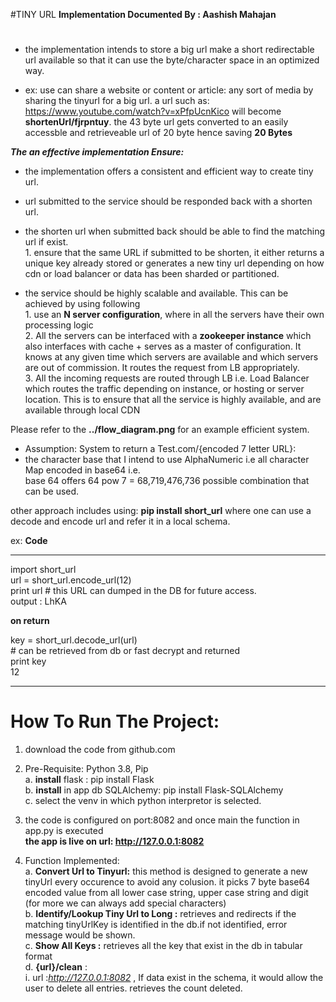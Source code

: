 #TINY URL
**Implementation Documented By : Aashish Mahajan**
#
* the implementation intends to store a big url make a short redirectable url available so that it can use the byte/character space in an optimized way. 

* ex: use can share a website or content or article: any sort of media by sharing the tinyurl for a big url. a url such as:
https://www.youtube.com/watch?v=xPfpUcnKico will become **shortenUrl/fjrpntuy**. the 43 byte url gets converted to an easily accessble and retrieveable url of 20 byte hence saving **20 Bytes**


_**The an effective implementation Ensure:**_
* the implementation offers a consistent and efficient way to create tiny url. 
* url submitted to the service should be responded back with a shorten url. 
* the shorten url when submitted back should be able to find the matching url if exist.<br> 1. ensure that the same URL if submitted to be shorten, it either returns a unique key already stored or generates a new tiny url depending on how cdn or load balancer or data has been sharded or partitioned.

* the service should be highly scalable and available. This can be achieved by using following <br> 1. use an **N server configuration**, where in all the servers have their own processing logic <br> 2. All the servers can be interfaced with a **zookeeper instance** which also interfaces with cache + serves as a master of configuration. It knows at any given time which servers are available and which servers are out of commission. It routes the request from LB appropriately.
<br> 3. All the incoming requests are routed through LB i.e. Load Balancer which routes the traffic depending on instance, or hosting or server location. This is to ensure that all the service is highly available, and are available through local CDN 



Please refer to the **../flow_diagram.png** for an example efficient system.
* Assumption: System to return a Test.com/{encoded 7 letter URL}:
* the character base that I intend to use AlphaNumeric i.e all character Map encoded in base64 i.e.<br> base 64 offers 64 pow 7 = 68,719,476,736 possible combination that can be used.   
       
other approach includes using: **pip install short_url** where one can use a decode and encode url and refer it in a local schema. 


ex: **Code**
******
import short_url <br>
url = short_url.encode_url(12) <br>
print url  # this URL can dumped in the DB for future access.<br>
output : LhKA


**on return**
 
key = short_url.decode_url(url) <br> # can be retrieved from db or fast decrypt and returned <br>
print key <br>
12 <br>

********
# **How To Run The Project:**
1. download the code from github.com 
2. Pre-Requisite: Python 3.8, Pip <br> a. **install** flask : pip install Flask <br> b. **install** in app db SQLAlchemy: pip install Flask-SQLAlchemy <br>c. select the venv in which python interpretor is selected.
   
3. the code is configured on port:8082 and once main the function in app.py is executed <br> **the app is live on url: http://127.0.0.1:8082**
4. Function Implemented: <br>
a. **Convert Url to Tinyurl:** 
    this method is designed to generate a new tinyUrl every occurence to avoid any colusion. it picks 7 byte base64 encoded value from all lower case string, upper case string and digit (for more we can always add special characters)<br>
b. **Identify/Lookup Tiny Url to Long :** retrieves and redirects if the matching tinyUrlKey is identified in the db.if not identified, error message would be shown. <br/>
c. **Show All Keys :** retrieves all the key that exist in the db in tabular format <br>
d. **{url}/clean** : <br> i. url :_http://127.0.0.1:8082_   , If data exist in the schema, it would allow the user to delete all entries. retrieves the count deleted. 
 
 
